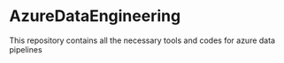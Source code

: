 # AzureDataEngineering
This repository contains all the necessary tools and codes for azure data pipelines
